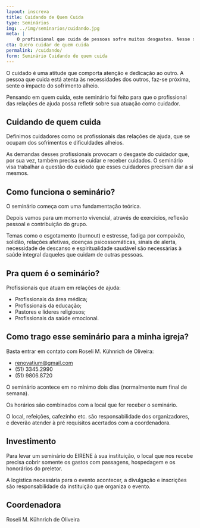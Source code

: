 ```yaml
---
layout: inscreva
title: Cuidando de Quem Cuida
type: Seminários
img: ../img/seminarios/cuidando.jpg
meta: |
    O profissional que cuida de pessoas sofre muitos desgastes. Nesse seminário estudamos como esses profissionais podem e devem cuidar da sua saúde emocional e psicológica.
cta: Quero cuidar de quem cuida
permalink: /cuidando/
form: Seminário Cuidando de quem cuida
---
```




O cuidado é uma atitude que comporta atenção e dedicação ao outro. A pessoa que cuida está atenta às necessidades dos outros, faz-se próxima, sente o impacto do sofrimento alheio.

Pensando em quem cuida, este seminário foi feito para que o profissional das relações de ajuda possa refletir sobre sua atuação como cuidador.

## Cuidando de quem cuida

Definimos cuidadores como os profissionais das relações de ajuda,
que se ocupam dos sofrimentos e dificuldades alheios.

As demandas desses profissionais provocam o desgaste do cuidador que, por sua vez, também precisa se cuidar e receber cuidados. O seminário visa trabalhar a questão do cuidado que esses cuidadores precisam dar a si mesmos.   

## Como funciona o seminário?

O seminário começa com uma fundamentação teórica.

Depois vamos para um momento vivencial, através de exercícios, reflexão pessoal e contribuição do grupo.

Temas como o esgotamento (burnout) e estresse, fadiga por compaixão, solidão, relações afetivas, doenças psicossomáticas, sinais de alerta, necessidade de descanso e espiritualidade saudável são necessárias à saúde integral daqueles que cuidam de outras pessoas.

## Pra quem é o seminário?

Profissionais que atuam em relações de ajuda:

* Profissionais da área médica;
* Profissionais da educação;
* Pastores e líderes religiosos;
* Profissionais da saúde emocional.

## Como trago esse seminário para a minha igreja?

Basta entrar em contato com Roseli M. Kühnrich de Oliveira:

* renovatium@gmail.com
* (51) 3345.2990  
* (51) 9806.8720

O seminário acontece em no mínimo dois dias (normalmente num final de semana).

Os horários são combinados com a local que for receber o seminário.

O local, refeições, cafezinho etc. são responsabilidade dos organizadores, e deverão atender à pré requisitos acertados com a coordenadora.

## Investimento

Para levar um seminário do EIRENE à sua instituição, o local que nos recebe precisa cobrir somente os gastos com passagens, hospedagem e os honorários do preletor.

A logística necessária para o evento acontecer, a divulgação e inscrições são responsabilidade da instituição que organiza o evento.

## Coordenadora

Roseli M. Kühnrich de Oliveira
